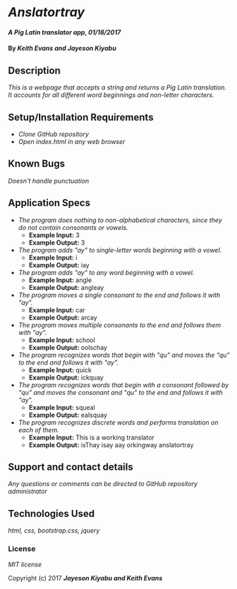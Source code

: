 # _Anslatortray_

#### _A Pig Latin translator app, 01/18/2017_

#### By _**Keith Evans and Jayeson Kiyabu**_

## Description

_This is a webpage that accepts a string and returns a Pig Latin translation. It accounts for all different word beginnings and non-letter characters._

## Setup/Installation Requirements

* _Clone GitHub repository_
* _Open index.html in any web browser_


## Known Bugs

_Doesn't handle punctuation_

## Application Specs

* _The program does nothing to non-alphabetical characters, since they do not contain consonants or vowels._
  * **Example Input:** 3
  * **Example Output:** 3
* _The program adds "ay" to single-letter words beginning with a vowel._
  * **Example Input:** i
  * **Example Output:** iay
* _The program adds "ay" to any word beginning with a vowel._
  * **Example Input:** angle
  * **Example Output:** angleay
* _The program moves a single consonant to the end and follows it with "ay"._
  * **Example Input:** car
  * **Example Output:** arcay
* _The program moves multiple consonants to the end and follows them with "ay"._
  * **Example Input:** school
  * **Example Output:** oolschay
* _The program recognizes words that begin with "qu" and moves the "qu" to the end and follows it with "ay"._
  * **Example Input:** quick
  * **Example Output:** ickquay
* _The program recognizes words that begin with a consonant followed by "qu" and moves the consonant and "qu" to the end and follows it with "ay"._
  * **Example Input:** squeal
  * **Example Output:** ealsquay
* _The program recognizes discrete words and performs translation on each of them._
  * **Example Input:** This is a working translator
  * **Example Output:** isThay isay aay orkingway anslatortray


## Support and contact details

_Any questions or comments can be directed to GitHub repository administrator_

## Technologies Used

_html, css, bootstrap.css, jquery_

### License

*MIT license*

Copyright (c) 2017 **_Jayeson Kiyabu and Keith Evans_**
